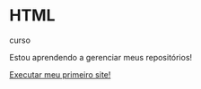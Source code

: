 # HTML
 curso

Estou aprendendo a gerenciar meus repositórios!

<a href="https://matheuscelini.github.io/HTML/Desafios/de010/paginamain.html">Executar meu primeiro site!</a>